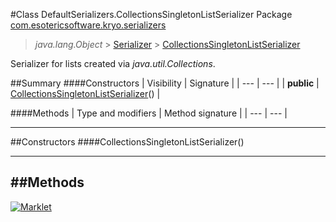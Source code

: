 #Class DefaultSerializers.CollectionsSingletonListSerializer
Package [com.esotericsoftware.kryo.serializers](README.md)<br>

> *java.lang.Object* > [Serializer](../Serializer.md) > [CollectionsSingletonListSerializer](CollectionsSingletonListSerializer.md)



Serializer for lists created via *java.util.Collections*.


##Summary
####Constructors
| Visibility | Signature |
| --- | --- |
| **public** | [CollectionsSingletonListSerializer](#collectionssingletonlistserializer)() |

####Methods
| Type and modifiers | Method signature |
| --- | --- |

---


##Constructors
####CollectionsSingletonListSerializer()
> 


---


##Methods
---

[![Marklet](https://img.shields.io/badge/Generated%20by-Marklet-green.svg)](https://github.com/Faylixe/marklet)